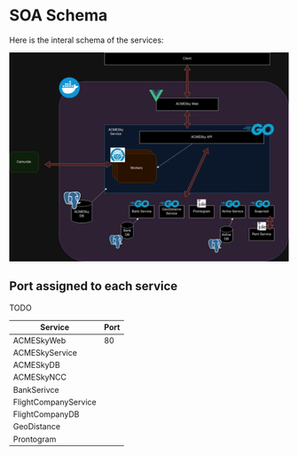 # SOA Schema

Here is the interal schema of the services:

![draw.io soa schema](assets/soa.png "SOA Structure")

## Port assigned to each service

TODO

| Service              | Port |
| -------------------- | ---- |
| ACMESkyWeb           | 80   |
| ACMESkyService       |      |
| ACMESkyDB            |      |
| ACMESkyNCC           |      |
| BankSerivce          |      |
| FlightCompanyService |      |
| FlightCompanyDB      |      |
| GeoDistance          |      |
| Prontogram           |      |
